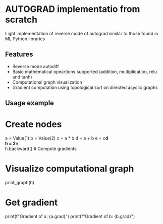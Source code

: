 # AUTOGRAD implementatio from scratch 

Light implementation of reverse mode of autograd similar to those found in ML Python libraries 

## Features 
- Reverse mode autodiff
- Basic mathematical opeartions supported (addition, multiplication, relu and tanh)
- Computational graph visualization 
- Gradient computation using topological sort on directed acyclic graphs 

## Usage example
# Create nodes
a = Value(1)
b = Value(2)
c = a * b
d = a + b
e = c**d     
h = 2**e     
h.backward()  # Compute gradients

# Visualize computational graph
print_graph(h)

# Get gradient 
print(f"Gradient of a: {a.grad}")
print(f"Gradient of b: {b.grad}")